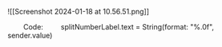 ![[Screenshot 2024-01-18 at 10.56.51.png]]

        Code:
        splitNumberLabel.text = String(format: "%.0f", sender.value) 







    